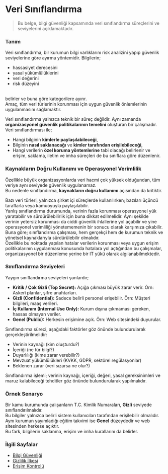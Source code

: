 # Veri Sınıflandırma
> Bu belge, bilgi güvenliği kapsamında veri sınıflandırma süreçlerini ve seviyelerini açıklamaktadır.<br>

### Tanım
Veri sınıflandırma, bir kurumun bilgi varlıklarını risk analizini yapıp güvenlik seviyelerine göre ayırma yöntemidir.
Bilgilerin;
- hassasiyet derecesini
- yasal yükümlülüklerini
- veri değerini
- risk düzeyini<br>
<br>
belirler ve buna göre kategorilere ayırır.<br>
Amaç, tüm veri türlerinin korunması için uygun güvenlik önlemlerinin uygulanmasını sağlamaktır.<br>

Veri sınıflandırma yalnızca teknik bir süreç değildir. Aynı zamanda **organizasyonel güvenlik politikalarının temelini** oluşturan bir çalışmadır.<br>
Veri sınıflandırması ile;
- Hangi bilginin **kimlerle paylaşılabileceği**,
- Bilginin **nasıl saklanacağı** ve **kimler tarafından erişilebileceği**,
- Hangi verilerin **özel koruma yöntemlerine** tabi olacağı
belirlenir ve erişim, saklama, iletim ve imha süreçleri de bu sınıflara göre düzenlenir.

### Kaynakların Doğru Kullanımı ve Operasyonel Verimlilik
Özellikle büyük organizasyonlarda veri hacmi çok yüksek olduğundan, tüm veriye aynı seviyede güvenlik uygulanamaz.<br>
Bu nedenle sınıflandırma, **kaynakların doğru kullanımı** açısından da kritiktir.<br>

Bazı veri türleri, yalnızca şirket içi süreçlerde kullanılırken; bazıları üçüncü taraflarla veya kamuoyuyla paylaşılabilir.<br>
Yanlış sınıflandırma durumunda, verinin fazla korunması operasyonel yük yaratabilir ve sürdürülebilirlik için buna dikkat edilmelidir.
Aynı şekilde verinin yetersiz korunması da ciddi güvenlik ihlallerine yol açabilir ve yine operasyonel verimliliği yönetememenin bir sonucu olarak karşımıza çıkabilir.<br>
Buna göre; sınıflandırma çalışması, hem gerçekçi hem de kurumun teknik ve yönetsel kaynaklarıyla sürdürülebilir olmalıdır.<br>
Özellikle bu noktada yapılan hatalar verilerin korunması veya uygun erişim politikalarının uygulanması konusunda hatalara yol açtığından bu çalışmalar, organizasyonel bir düzenleme yerine bir IT yükü olarak algılanabilmektedir.

### Sınıflandırma Seviyeleri
Yaygın sınıflandırma seviyeleri şunlardır;
- **Kritik / Çok Gizli (Top Secret):** Açığa çıkması büyük zarar verir. Örn: Askerî planlar, şifre anahtarları.
- **Gizli (Confidential):** Sadece belirli personel erişebilir. Örn: Müşteri bilgileri, maaş verileri.
- **İç Kullanım (Internal Use Only):** Kurum dışına çıkmaması gereken, hassas olmayan veriler.
- **Genel (Public):** Herkesin erişimine açık. Örn: Web sitesindeki duyurular.

Sınıflandırma süreci, aşağıdaki faktörler göz önünde bulundurularak gerçekleştirilmelidir:
- Verinin kaynağı (kim oluşturdu?)
- İçeriği (ne tür bilgi?)
- Duyarlılığı (kime zarar verebilir?)
- Mevzuat yükümlülükleri (KVKK, GDPR, sektörel regülasyonlar)
- Beklenen zarar (veri sızarsa ne olur?)

Sınıflandırma işlemi; verinin kaynağı, içeriği, değeri, yasal gereksinimleri ve maruz kalabileceği tehditler göz önünde bulundurularak yapılmalıdır.

### Örnek Senaryo
Bir kamu kurumunda çalışanların T.C. Kimlik Numaraları, **Gizli** seviyede sınıflandırılmalıdır.<br>
Bu bilgiler yalnızca belirli sistem kullanıcıları tarafından erişilebilir olmalıdır.<br>
Aynı kurumun yayımladığı eğitim takvimi ise **Genel** düzeydedir ve web sitesinden herkese açıktır.<br>
Bu fark, bilgilerin saklanma, erişim ve imha kurallarını da belirler.

### İlgili Sayfalar
- [Bilgi Güvenliği](giris.md)
- [Gizlilik İlkesi](cia-ucgeni.md#Gizlilik-Confidentiality)
- [Erişim Kontrolü](../04-kimlik-dogrulama/erisim-kontrol.md)
